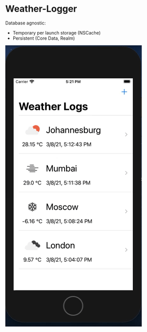 # Weather-Logger

Database agnostic:
- Temporary per launch storage (NSCache)
- Persistent (Core Data, Realm)

![Alt Text](demo.gif)
